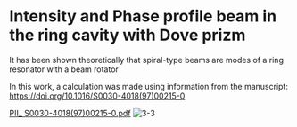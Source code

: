 # Intensity and Phase profile beam in the ring cavity with Dove prizm


It has been shown theoretically that spiral-type beams are modes of a ring resonator with a beam rotator

In this work, a calculation was made using information from the manuscript:
https://doi.org/10.1016/S0030-4018(97)00215-0


[PII_ S0030-4018(97)00215-0.pdf](https://github.com/7nmw/Modal_Line_Width/files/10783947/PII_.S0030-4018.97.00215-0.pdf)
![3-3](https://user-images.githubusercontent.com/116585464/220097091-8f695099-431a-41a6-a128-daf583b3ac92.jpg)
